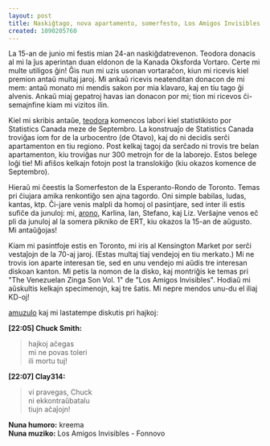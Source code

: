 ```yaml
---
layout: post
title: Naskiĝtago, nova apartamento, somerfesto, Los Amigos Invisibles, hajkoj
created: 1090205760
---
```

La 15-an de junio mi festis mian 24-an naskiĝdatrevenon.  Teodora donacis al mi la ĵus aperintan duan eldonon de la Kanada Oksforda Vortaro.  Certe mi multe utiligos ĝin!  Ĝis nun mi uzis usonan vortaraĉon, kiun mi ricevis kiel premion antaŭ multaj jaroj.  Mi ankaŭ ricevis neatenditan donacon de mi mem: antaŭ monato mi mendis sakon por mia klavaro, kaj en tiu tago ĝi alvenis.  Ankaŭ miaj gepatroj havas ian donacon por mi; tion mi ricevos ĉi-semajnfine kiam mi vizitos ilin.

Kiel mi skribis antaŭe, [teodora](https://teodora.livejournal.com/) komencos labori kiel statistikisto por Statistics Canada meze de Septembro.  La konstruaĵo de Statistics Canada troviĝas iom for de la urbocentro (de Otavo), kaj do ni decidis serĉi apartamenton en tiu regiono.  Post kelkaj tagoj da serĉado ni trovis tre belan apartamenton, kiu troviĝas nur 300 metrojn for de la laborejo.  Estos belege loĝi tie!  Mi afiŝos kelkajn fotojn post la translokiĝo (kiu okazos komence de Septembro).

Hieraŭ mi ĉeestis la Somerfeston de la Esperanto-Rondo de Toronto.  Temas pri ĉiujara amika renkontiĝo sen ajna tagordo.  Oni simple babilas, ludas, kantas, ktp.  Ĉi-jare venis malpli da homoj ol pasintjare, sed inter ili estis sufiĉe da junuloj: mi, [arono](https://arono.livejournal.com/), Karlina, Ian, Stefano, kaj Liz.  Verŝajne venos eĉ pli da junuloj al la somera pikniko de ERT, kiu okazos la 15-an de aŭgusto.  Mi antaŭĝojas!

Kiam mi pasintfoje estis en Toronto, mi iris al Kensington Market por serĉi vestaĵojn de la 70-aj jaroj.  (Estas multaj tiaj vendejoj en tiu merkato.)  Mi ne trovis ion aparte interesan tie, sed en unu vendejo mi aŭdis tre interesan diskoan kanton.  Mi petis la nomon de la disko, kaj montriĝis ke temas pri "The Venezuelan Zinga Son Vol. 1" de "Los Amigos Invisibles".  Hodiaŭ mi aŭskultis kelkajn specimenojn, kaj tre ŝatis.  Mi nepre mendos unu-du el iliaj KD-oj!

[amuzulo](https://amuzulo.livejournal.com/) kaj mi lastatempe diskutis pri hajkoj:

**[22:05] Chuck Smith:**
> hajkoj aĉegas  
> mi ne povas toleri  
> ili mortu tuj!

**[22:07] Clay314:**
> vi pravegas, Chuck  
> ni ekkontraŭbatalu  
> tiujn aĉaĵojn!

**Nuna humoro:** kreema  
**Nuna muziko:** Los Amigos Invisibles - Fonnovo
